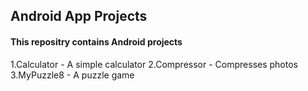 <h2>Android App Projects</h2>
<h4>This repositry contains Android projects</h4>
1.Calculator - A simple calculator
2.Compressor - Compresses photos
3.MyPuzzle8 - A puzzle game
